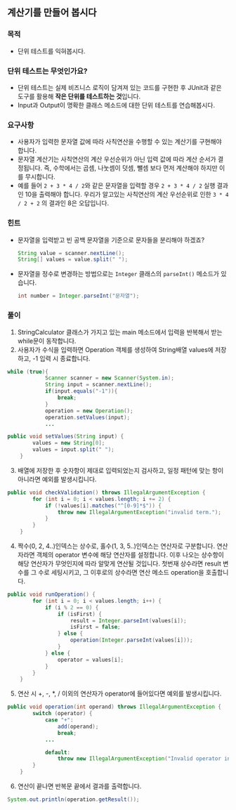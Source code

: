 ## 계산기를 만들어 봅시다

### 목적

- 단위 테스트를 익혀봅시다.

### 단위 테스트는 무엇인가요?

- 단위 테스트는 실제 비즈니스 로직이 담겨져 있는 코드를 구현한 후 JUnit과 같은 도구를 활용해 **작은 단위를 테스트하는 것**입니다.
- Input과 Output이 명확한 클래스 메소드에 대한 단위 테스트를 연습해봅시다.

### 요구사항

- 사용자가 입력한 문자열 값에 따라 사칙연산을 수행할 수 있는 계산기를 구현해야 합니다.
- 문자열 계산기는 사칙연산의 계산 우선순위가 아닌 입력 값에 따라 계산 순서가 결정됩니다. 
즉, 수학에서는 곱셈, 나눗셈이 덧셈, 뺄셈 보다 먼저 계산해야 하지만 이를 무시합니다.
- 예를 들어 `2 + 3 * 4 / 2`와 같은 문자열을 입력할 경우
 `2 + 3 * 4 / 2` 실행 결과인 10을 출력해야 합니다. 
우리가 알고있는 사칙연산의 계산 우선순위로 인한 `3 * 4 / 2 + 2` 의 결과인 8은 오답입니다.

### 힌트

- 문자열을 입력받고 빈 공백 문자열을 기준으로 문자들을 분리해야 하겠죠?

    ```java
    String value = scanner.nextLine();
    String[] values = value.split(" ");
    ```

- 문자열을 정수로 변경하는 방법으로는 `Integer` 클래스의 `parseInt()` 메소드가 있습니다.

    ```java
    int number = Integer.parseInt("문자열");
    ```

### 풀이
1. StringCalculator 클래스가 가지고 있는 main 메소드에서 입력을 반복해서 받는 while문이 동작합니다.
2. 사용자가 수식을 입력하면 Operation 객체를 생성하여 String배열 values에 저장하고, -1 입력 시 종료합니다.
```java
while (true){
            Scanner scanner = new Scanner(System.in);
            String input = scanner.nextLine();
            if(input.equals("-1")){
                break;
            }
            operation = new Operation();
            operation.setValues(input);
            ...
```
```java
public void setValues(String input) {
        values = new String[0];
        values = input.split(" ");
    }
```
3. 배열에 저장한 후 숫자항이 제대로 입력되었는지 검사하고, 일정 패턴에 맞는 항이 아니라면 예외를 발생시킵니다.
```java
public void checkValidation() throws IllegalArgumentException {
        for (int i = 0; i < values.length; i += 2) {
            if (!values[i].matches("^[0-9]*$")) {
                throw new IllegalArgumentException("invalid term.");
            }
        }
    }
```
4. 짝수(0, 2, 4..)인덱스는 상수로, 홀수(1, 3, 5..)인덱스는 연산자로 구분합니다. 
연산자라면 객체의 operator 변수에 해당 연산자를 설정합니다. 이후 나오는 상수항이 해당 연산자가 무엇인지에 따라 알맞게 연산될 것입니다. 첫번재 상수라면 result 변수를 그 수로 세팅시키고, 그 이후로의 상수라면 연산 메소드 operation을 호출합니다.
```java
public void runOperation() {
        for (int i = 0; i < values.length; i++) {
            if (i % 2 == 0) {
                if (isFirst) {
                    result = Integer.parseInt(values[i]);
                    isFirst = false;
                } else {
                    operation(Integer.parseInt(values[i]));
                }
            } else {
                operator = values[i];
            }
        }
    }
```
5. 연산 시 +, -, *, / 이외의 연산자가 operator에 들어있다면 예외를 발생시킵니다.
```java
public void operation(int operand) throws IllegalArgumentException {
        switch (operator) {
            case "+":
                add(operand);
                break;
            ...

            default:
                throw new IllegalArgumentException("Invalid operator input. Only +, -, *, / works.");
        }
    }
```
6. 연산이 끝나면 반복문 끝에서 결과를 출력합니다.
```java
System.out.println(operation.getResult());
```
